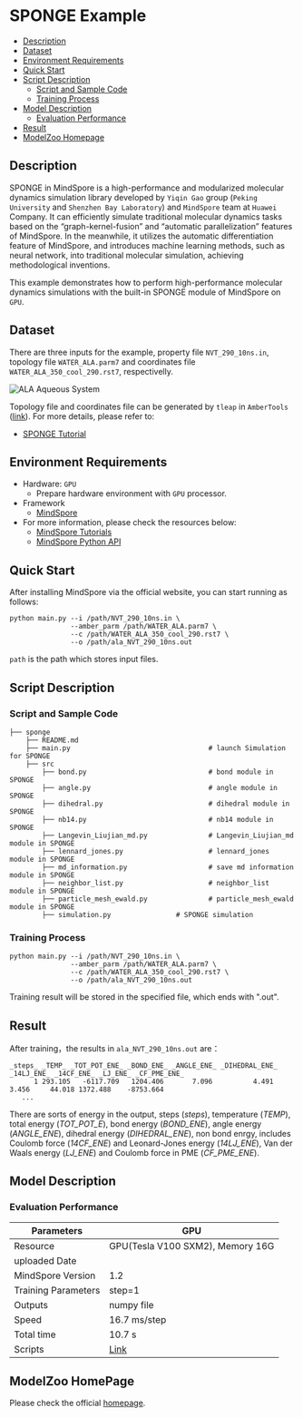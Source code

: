 # SPONGE Example

- [Description](#Description)
- [Dataset](#Dataset)
- [Environment Requirements](#Environment-Requirements)
- [Quick Start](#Quick-Start)
- [Script Description](#Script-Description)
    - [Script and Sample Code](#Script-and-Sample-Code)
    - [Training Process](#Training-Process)
- [Model Description](#Model-Description)
    - [Evaluation Performance](#Evaluation-Performance)
- [Result](#Result)
- [ModelZoo Homepage](#ModelZoo-Homepage)

## Description

SPONGE in MindSpore is a high-performance and modularized molecular dynamics simulation library developed by `Yiqin Gao` group (`Peking University` and `Shenzhen Bay Laboratory`) and `MindSpore` team at `Huawei` Company. It can efficiently simulate traditional molecular dynamics tasks based on the “graph-kernel-fusion” and “automatic parallelization” features of MindSpore. In the meanwhile, it utilizes the automatic differentiation feature of MindSpore, and introduces machine learning methods, such as neural network, into traditional molecular simulation, achieving methodological inventions.

This example demonstrates how to perform high-performance molecular dynamics simulations with the built-in SPONGE module of MindSpore on `GPU`.

## Dataset

There are three inputs for the example, property file `NVT_290_10ns.in`, topology file `WATER_ALA.parm7` and coordinates file `WATER_ALA_350_cool_290.rst7`, respectivelly.

![ALA Aqueous System](https://images.gitee.com/uploads/images/2021/0323/184453_4bd9b1a6_8142020.png "图片1.png")

Topology file and coordinates file can be generated by `tleap` in `AmberTools` ([link](<http://ambermd.org/GetAmber.php>)). For more details, please refer to:

- [SPONGE Tutorial](https://gitee.com/mindspore/docs/blob/master/tutorials/training/source_zh_cn/advanced_use/hpc_sponge.md)

## Environment Requirements

- Hardware: `GPU`
    - Prepare hardware environment with `GPU` processor.
- Framework
    - [MindSpore](https://www.mindspore.cn/install/en)
- For more information, please check the resources below:
    - [MindSpore Tutorials](https://www.mindspore.cn/tutorial/training/en/master/index.html)
    - [MindSpore Python API](https://www.mindspore.cn/doc/api_python/en/master/index.html)

## Quick Start

After installing MindSpore via the official website, you can start running as follows:

```shell
python main.py --i /path/NVT_290_10ns.in \
               --amber_parm /path/WATER_ALA.parm7 \
               --c /path/WATER_ALA_350_cool_290.rst7 \
               --o /path/ala_NVT_290_10ns.out
```

`path` is the path which stores input files.

## Script Description

### Script and Sample Code

```shell
├── sponge
    ├── README.md
    ├── main.py                                  # launch Simulation for SPONGE
    ├── src
        ├── bond.py                              # bond module in SPONGE
        ├── angle.py                             # angle module in SPONGE
        ├── dihedral.py                          # dihedral module in SPONGE
        ├── nb14.py                              # nb14 module in SPONGE
        ├── Langevin_Liujian_md.py               # Langevin_Liujian_md module in SPONGE
        ├── lennard_jones.py                     # lennard_jones module in SPONGE
        ├── md_information.py                    # save md information module in SPONGE
        ├── neighbor_list.py                     # neighbor_list module in SPONGE
        ├── particle_mesh_ewald.py               # particle_mesh_ewald module in SPONGE
        ├── simulation.py                # SPONGE simulation
```

### Training Process

```shell
python main.py --i /path/NVT_290_10ns.in \
               --amber_parm /path/WATER_ALA.parm7 \
               --c /path/WATER_ALA_350_cool_290.rst7 \
               --o /path/ala_NVT_290_10ns.out
```

Training result will be stored in the specified file, which ends with ".out".

## Result

After training，the results in `ala_NVT_290_10ns.out` are：

```text
_steps_ _TEMP_ _TOT_POT_ENE_ _BOND_ENE_ _ANGLE_ENE_ _DIHEDRAL_ENE_ _14LJ_ENE_ _14CF_ENE_ _LJ_ENE_ _CF_PME_ENE_
      1 293.105   -6117.709   1204.406       7.096          4.491      3.456     44.018 1372.488    -8753.664
   ...
```

There are sorts of energy in the output, steps (_steps_), temperature (_TEMP_), total energy (_TOT_POT_E_), bond energy (_BOND_ENE_), angle energy (_ANGLE_ENE_), dihedral energy (_DIHEDRAL_ENE_), non bond enrgy, includes Coulomb force (_14CF_ENE_) and Leonard-Jones energy (_14LJ_ENE_), Van der Waals energy (_LJ_ENE_) and Coulomb force in PME (_CF_PME_ENE_).

## Model Description

### Evaluation Performance

| Parameters                 |   GPU |
| -------------------------- |---------------------------------- |
| Resource                   | GPU(Tesla V100 SXM2), Memory 16G
| uploaded Date              |
| MindSpore Version          | 1.2
| Training Parameters        | step=1
| Outputs                    | numpy file
| Speed                      | 16.7 ms/step
| Total time                 | 10.7 s
| Scripts                    | [Link](https://gitee.com/mindspore/mindspore/tree/master/model_zoo/research/hpc/sponge)

## ModelZoo HomePage

 Please check the official [homepage](https://gitee.com/mindspore/mindspore/tree/master/model_zoo).
